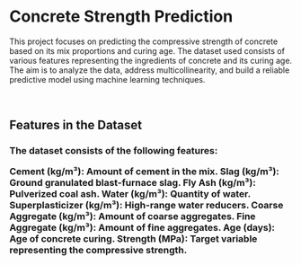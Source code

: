 <!DOCTYPE html>
<html>
<head>
    <h1>Concrete Strength Prediction</h1>
</head>
<body>
<P>This project focuses on predicting the compressive strength of concrete based on its mix proportions and curing age. The dataset used consists of various features representing the ingredients of concrete and its curing age. The aim is to analyze the data, address multicollinearity, and build a reliable predictive model using machine learning techniques.
</p>
<br>
<h2>Features in the Dataset</h2>
<h3>The dataset consists of the following features:

Cement (kg/m³): Amount of cement in the mix.
Slag (kg/m³): Ground granulated blast-furnace slag.
Fly Ash (kg/m³): Pulverized coal ash.
Water (kg/m³): Quantity of water.
Superplasticizer (kg/m³): High-range water reducers.
Coarse Aggregate (kg/m³): Amount of coarse aggregates.
Fine Aggregate (kg/m³): Amount of fine aggregates.
Age (days): Age of concrete curing.
Strength (MPa): Target variable representing the compressive strength.</h3>
   
</body>
</html>


